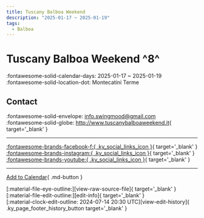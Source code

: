 ```yaml
---
title: Tuscany Balboa Weekend
description: "2025-01-17 ~ 2025-01-19"
tags:
  - Balboa
---
```


# Tuscany Balboa Weekend ^8^

:fontawesome-solid-calendar-days: 2025-01-17 ~ 2025-01-19  
:fontawesome-solid-location-dot: Montecatini Terme  

## Contact

:fontawesome-solid-envelope: <info.swingmood@gmail.com>  
:fontawesome-solid-globe: <http://www.tuscanybalboaweekend.it>{ target='_blank' }  

---

 [:fontawesome-brands-facebook-f:{ .ky_social_links_icon }](https://www.facebook.com/tuscanybalboaweekend){ target='_blank' } [:fontawesome-brands-instagram:{ .ky_social_links_icon }](https://instagram.com/tuscanybalboaweekend){ target='_blank' } [:fontawesome-brands-youtube:{ .ky_social_links_icon }](https://youtube.com/@TuscanyBalboaWeekend){ target='_blank' }

---

[Add to Calendar](https://swing.news/ics/en/2025/it_IT/tuscany-balboa-weekend-2025.ics){ .md-button }

<div class="ky_page_footer" markdown>
<div class="ky_page_footer_trailing" markdown="span">
[:material-file-eye-outline:][view-raw-source-file]{ target='_blank' }
[:material-file-edit-outline:][edit-info]{ target='_blank' }
</div>
<div class="ky_page_footer_leading" markdown="span">
[:material-clock-edit-outline: 2024-07-14 20:30 UTC][view-edit-history]{ .ky_page_footer_history_button target='_blank' }
</div>
</div>

[view-raw-source-file]: https://github.com/swingdance/events/blob/main/2025/it_IT/tuscany-balboa-weekend-2025.json "View Raw Source File"
[edit-info]: https://github.com/swingdance/events/issues/new?assignees=&labels=update+event&projects=&template=03-update_entity.yml&title=%5B2025%2Fit_IT%5D%20Tuscany%20Balboa%20Weekend&region=it_IT&year=2025&id=tuscany-balboa-weekend-2025&name=Tuscany%20Balboa%20Weekend&org_id= "Edit Info"

[view-edit-history]: https://github.com/swingdance/events/commits/main/2025/it_IT/tuscany-balboa-weekend-2025.json "View Edit History"
